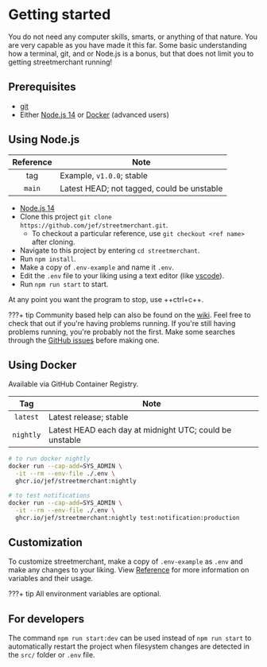 # Getting started

You do not need any computer skills, smarts, or anything of that nature. You are very capable as you have made it this far. Some basic understanding how a terminal, git, and or Node.js is a bonus, but that does not limit you to getting streetmerchant running!

## Prerequisites

- [git](https://git-scm.com/)
- Either [Node.js 14](https://nodejs.org/en/) or [Docker](https://docs.docker.com/get-docker/) (advanced users)

## Using Node.js

| Reference | Note |
|:---:|---|
| tag | Example, `v1.0.0`; stable |
| `main` | Latest HEAD; not tagged, could be unstable |

- [Node.js 14](https://nodejs.org/en/)
- Clone this project `git clone https://github.com/jef/streetmerchant.git`.
    - To checkout a particular reference, use `git checkout <ref name>` after cloning.
- Navigate to this project by entering `cd streetmerchant`.
- Run `npm install`.
- Make a copy of `.env-example` and name it `.env`.
- Edit the `.env` file to your liking using a text editor (like [vscode](https://code.visualstudio.com/)).
- Run `npm run start` to start.

At any point you want the program to stop, use ++ctrl+c++.

???+ tip
    Community based help can also be found on the [wiki](https://github.com/jef/streetmerchant/wiki). Feel free to check that out if you're having problems running. If you're still having problems running, you're probably not the first. Make some searches through the [GitHub issues](https://github.com/jef/streetmerchant/issues) before making one.

## Using Docker

Available via GitHub Container Registry.

| Tag | Note |
|:---:|---|
| `latest` | Latest release; stable |
| `nightly` | Latest HEAD each day at midnight UTC; could be unstable |

```sh
# to run docker nightly
docker run --cap-add=SYS_ADMIN \
  -it --rm --env-file ./.env \
  ghcr.io/jef/streetmerchant:nightly

# to test notifications
docker run --cap-add=SYS_ADMIN \
  -it --rm --env-file ./.env \
  ghcr.io/jef/streetmerchant:nightly test:notification:production
```

## Customization

To customize streetmerchant, make a copy of `.env-example` as `.env` and make any changes to your liking. View [Reference](reference/application.md) for more information on variables and their usage.

???+ tip
    All environment variables are optional.

## For developers

The command `npm run start:dev` can be used instead of `npm run start` to automatically restart the project when filesystem changes are detected in the `src/` folder or `.env` file.
